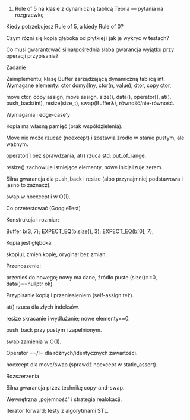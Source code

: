 1) Rule of 5 na klasie z dynamiczną tablicą
Teoria — pytania na rozgrzewkę

Kiedy potrzebujesz Rule of 5, a kiedy Rule of 0?

Czym różni się kopia głęboka od płytkiej i jak je wykryć w testach?

Co musi gwarantować silna/pośrednia słaba gwarancja wyjątku przy operacji przypisania?

Zadanie

Zaimplementuj klasę Buffer zarządzaj­ącą dynamiczną tablicą int.
Wymagane elementy: ctor domyślny, ctor(n, value), dtor, copy ctor, 

move ctor, copy assign, move assign, size(), data(), operator[], at(), push_back(int), resize(size_t), swap(Buffer&), równość/nie-równość.

Wymagania i edge-case’y

Kopia ma własną pamięć (brak współdzielenia).

Move nie może rzucać (noexcept) i zostawia źródło w stanie pustym, ale ważnym.

operator[] bez sprawdzania, at() rzuca std::out_of_range.

resize() zachowuje istniejące elementy, nowe inicjalizuje zerem.

Silna gwarancja dla push_back i resize (albo przynajmniej podstawowa i jasno to zaznacz).

swap w noexcept i w O(1).

Co przetestować (GoogleTest)

Konstrukcja i rozmiar:

Buffer b(3, 7); EXPECT_EQ(b.size(), 3); EXPECT_EQ(b[0], 7);

Kopia jest głęboka:

skopiuj, zmień kopię, oryginał bez zmian.

Przenoszenie:

przenieś do nowego; nowy ma dane, źródło puste (size()==0, data()==nullptr ok).

Przypisanie kopią i przeniesieniem (self-assign też).

at() rzuca dla złych indeksów.

resize skracanie i wydłużanie; nowe elementy==0.

push_back przy pustym i zapelnionym.

swap zamienia w O(1).

Operator ==/!= dla różnych/identycznych zawartości.

noexcept dla move/swap (sprawdź noexcept w static_assert).

Rozszerzenia

Silna gwarancja przez technikę copy-and-swap.

Wewnętrzna „pojemność” i strategia realokacji.

Iterator forward; testy z algorytmami STL.


